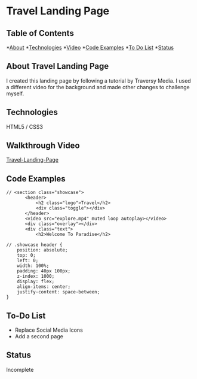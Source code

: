 # Travel Landing Page

## Table of Contents
*[About](#about-travel-landing-page)
*[Technologies](#technologies)
*[Video](#walkthrough-video)
*[Code Examples](#code-examples)
*[To Do List](#to-do-list)
*[Status](#status)




## About Travel Landing Page
I created this landing page by following a tutorial by Traversy Media. I used a different video for the background and made other changes to challenge myself.

## Technologies
HTML5 / CSS3 

## Walkthrough Video
[Travel-Landing-Page](https://youtu.be/2T7ITBLf2f8)


## Code Examples

```
// <section class="showcase">
       <header>
           <h2 class="logo">Travel</h2>
           <div class="toggle"></div>
       </header>
       <video src="explore.mp4" muted loop autoplay></video>
       <div class="overlay"></div>
       <div class="text">
           <h2>Welcome To Paradise</h2>

```

```
// .showcase header {
    position: absolute;
    top: 0;
    left: 0;
    width: 100%;
    padding: 40px 100px;
    z-index: 1000;
    display: flex;
    align-items: center;
    justify-content: space-between;
}

```

## To-Do List
* Replace Social Media Icons
* Add a second page

## Status
Incomplete 
